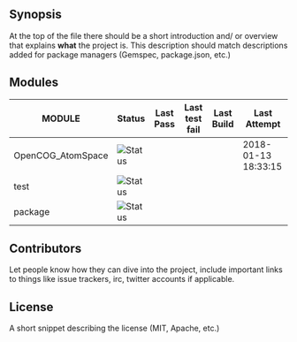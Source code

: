 
## Synopsis

At the top of the file there should be a short introduction and/ or overview that explains **what** the project is. This description should match descriptions added for package managers (Gemspec, package.json, etc.)

## Modules 

| MODULE | Status | Last Pass | Last test fail| Last Build | Last Attempt|
| --- | --- | --- | --- | ---  | --- |
| OpenCOG_AtomSpace | ![Status](/edguy3/CenStatus/blob/master/jobs/OpenCOG_AtomSpace.svg) |  |  |   | 2018-01-13 18:33:15 |
| test | ![Status](/edguy3/CenStatus/blob/master/jobs/test.svg) |  |  |   |  |
| package | ![Status](/edguy3/CenStatus/blob/master/jobs/package.svg) |  |  |   |  |

## Contributors

Let people know how they can dive into the project, include important links to things like issue trackers, irc, twitter accounts if applicable.

## License

A short snippet describing the license (MIT, Apache, etc.)

